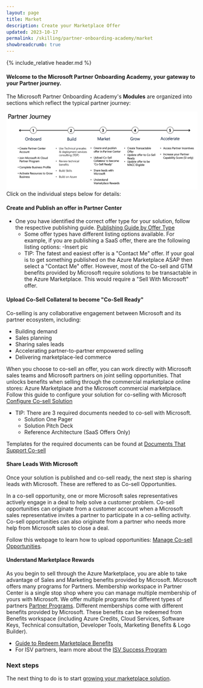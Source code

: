 ```yaml
---
layout: page
title: Market
description: Create your Marketplace Offer
updated: 2023-10-17
permalink: /skilling/partner-onboarding-academy/market
showbreadcrumb: true
---
```

{% include_relative header.md %}

#### Welcome to the Microsoft Partner Onboarding Academy, your gateway to your Partner journey. 

The Microsoft Partner Onboarding Academy's **Modules** are organized into sections which reflect the typical partner journey:

![](../../../assets/partner-onboarding/partner-journey.png)
Click on the individual steps below for details:


#### Create and Publish an offer in Partner Center
  - One you have identified the correct offer type for your solution, follow the respective publishing guide. [Publishing Guide by Offer Type](https://learn.microsoft.com/en-us/partner-center/marketplace/publisher-guide-by-offer-type)
     - Some offer types have different listing options available. For example, if you are publishing a SaaS offer, there are the following listing options:
     -Insert pic 
     - TIP: The fatest and easiest offer is a "Contact Me" offer. If your goal is to get something published on the Azure Marketplace ASAP then select a "Contact Me" offer. However, most of the Co-sell and GTM benefits provided by Microsoft require solutions to be transactable in the Azure Marketplace. This would require a "Sell With Microsoft" offer. 

#### Upload Co-Sell Collateral to become "Co-Sell Ready"
Co-selling is any collaborative engagement between Microsoft and its partner ecosystem, including: 
- Building demand 
- Sales planning
- Sharing sales leads
- Accelerating partner-to-partner empowered selling
- Delivering marketplace-led commerce
    
When you choose to co-sell an offer, you can work directly with Microsoft sales teams and Microsoft partners on joint selling opportunities. That unlocks benefits when selling through the commercial marketplace online stores: Azure Marketplace and the Microsoft commercial marketplace.
Follow this guide to configure your solution for co-selling with Microsoft [Configure Co-sell Solution](https://learn.microsoft.com/en-us/partner-center/co-sell-configure)
- TIP: There are 3 required documents needed to co-sell with Microsoft.  
    - Solution One Pager  
    - Solution Pitch Deck   
    - Reference Architecture (SaaS Offers Only)
    
Templates for the required documents can be found at [Documents That Support Co-sell](https://learn.microsoft.com/en-us/partner-center/co-sell-configure#documents-that-support-co-sell)

#### Share Leads With Microsoft
Once your solution is published and co-sell ready, the next step is sharing leads with Microsoft. These are reffered to as Co-sell Opportunities. 

In a co-sell opportunity, one or more Microsoft sales representatives actively engage in a deal to help solve a customer problem. Co-sell opportunities can originate from a customer account when a Microsoft sales representative invites a partner to participate in a co-selling activity. Co-sell opportunities can also originate from a partner who needs more help from Microsoft sales to close a deal.

Follow this webpage to learn how to upload opportunities: [Manage Co-sell Opportunities](https://learn.microsoft.com/en-us/partner-center/manage-co-sell-opportunities). 

#### Understand Marketplace Rewards
As you begin to sell through the Azure Marketplace, you are able to take advantage of Sales and Marketing benefits provided by Microsoft. Microsoft offers many programs for Partners. Membership workspace in Partner Center is a single stop shop where you can manage multiple membership of yours with Microsoft. We offer multiple programs for different types of partners [Partner Programs](https://learn.microsoft.com/en-us/partner-center/mpn-overview#explore-different-tracks). Different memberships come with different benefits provided by Microsoft. These benefits can be redeemed from Benefits workspace (including Azure Credits, Cloud Services, Software Keys, Technical consultation, Developer Tools, Marketing Benefits & Logo Builder).  
  - [Guide to Redeem Marketplace Benefits](https://learn.microsoft.com/en-us/partner-center/mpn-learn-about-go-to-market-benefits)  
  - For ISV partners, learn more about the [ISV Success Program](https://onedrive.live.com/view.aspx?resid=6C423AE231DA44BB!2126&ithint=file%2cpptx&wdo=2&authkey=!AN7rkGIrJ72JoMs) 

### Next steps

The next thing to do is to start [growing your marketplace solution](/PartnerResources/skilling/partner-onboarding-academy/grow).
